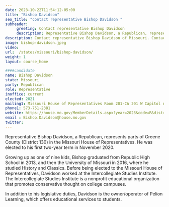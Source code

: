 ```yaml
---
date: 2023-10-22T11:54:12-05:00
title: "Bishop Davidson"
seo_title: "contact representative Bishop Davidson "
subheader:
     greeting: Contact representative Bishop Davidson
     description: Representative Bishop Davidson, a Republican, represents parts of Greene County (District 130) in the Missouri House of Representatives. He was elected to his first two-year term in November 2020.
description: Contact representative Bishop Davidson of Missouri. Contact information for Bishop Davidson includes email address, phone number, and mailing address.
image: bishop-davidson.jpeg
video:
url:  /states/missouri/bishop-davidson/
weight: 1
layout: course_home

####candidate
name: Bishop Davidson
state: Missouri
party: Republican
role: Representative
inoffice: current
elected: 2021
mailing1: Missouri House of Representatives Room 201-CA 201 W Capitol Ave Jefferson City, MO 65101
phone1: 573-751-2381
website: https://house.mo.gov/MemberDetails.aspx?year=2023&code=R&district=130/
email : Bishop.Davidson@house.mo.gov
twitter:
---
```


Representative Bishop Davidson, a Republican, represents parts of Greene County (District 130) in the Missouri House of Representatives. He was elected to his first two-year term in November 2020.

Growing up as one of nine kids, Bishop graduated from Republic High School in 2013, and then the University of Missouri in 2016, where he studied History and Classics. Before being elected to the Missouri House of Representatives, Davidson worked at the Intercollegiate Studies Institute. The Intercollegiate Studies Institute is a nonprofit educational organization that promotes conservative thought on college campuses.

In addition to his legislative duties, Davidson is the owner/operator of Pelion Learning, which offers educational services to students.
